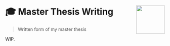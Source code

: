 # 🎓 Master Thesis Writing <img width=90 align="right" src="https://www.uni-potsdam.de/fileadmin/projects/zim/images/logos/Unilogo.svg">
> Written form of my master thesis

WIP. 
